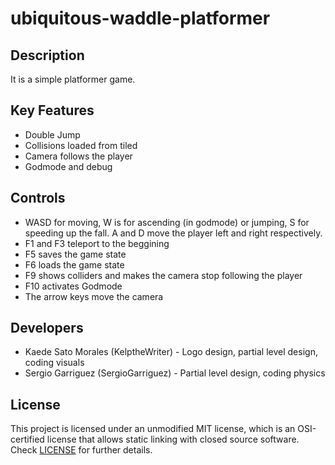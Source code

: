 # ubiquitous-waddle-platformer

## Description

It is a simple platformer game.

## Key Features

 - Double Jump
 - Collisions loaded from tiled
 - Camera follows the player
 - Godmode and debug
 
## Controls

 - WASD for moving, W is for ascending (in godmode) or jumping, S for speeding up the fall. A and D move the player left and right respectively. 
 - F1 and F3 teleport to the beggining
 - F5 saves the game state
 - F6 loads the game state
 - F9 shows colliders and makes the camera stop following the player
 - F10 activates Godmode
 - The arrow keys move the camera

## Developers

 - Kaede Sato Morales (KelptheWriter) - Logo design, partial level design, coding visuals
 - Sergio Garriguez (SergioGarriguez) - Partial level design, coding physics


## License

This project is licensed under an unmodified MIT license, which is an OSI-certified license that allows static linking with closed source software. Check [LICENSE](LICENSE) for further details.

